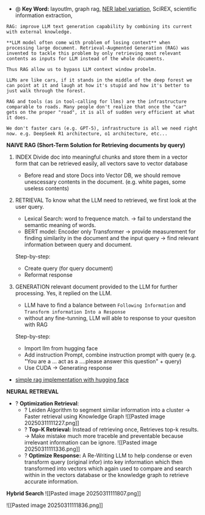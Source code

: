 + @ **Key Word:** layoutlm, graph rag, [NER label variation](https://arxiv.org/pdf/2312.15751), SciREX,  scientific information extraction, 


```ad-abstract
RAG: improve LLM text generation capability by combining its current with external knowledge.
```

```ad-question
**LLM model often come with problem of losing context** when processing large document. Retrieval-Augmented Generation (RAG) was invented to tackle this problem by only retrieving most relevant contents as inputs for LLM instead of the whole documents. 

Thus RAG allow us to bypass LLM context window probelm.
```

```ad-seealso
LLMs are like cars, if it stands in the middle of the deep forest we can point at it and laugh at how it's stupid and how it's better to just walk through the forest.

RAG and tools (as in tool-calling for llms) are the infrastructure comparable to roads. Many people don't realize that once the "car" gets on the proper "road", it is all of sudden very efficient at what it does.

We don't faster cars (e.g. GPT-5), infrastructure is all we need right now. e.g. DeepSeek R1 architecture, o1 architecture, etc...
```


**NAIVE RAG (Short-Term Solution for Retrieving documents by query)**
1) INDEX
	Divide doc into meaningful chunks and store them in a vector form that can be retrieved easily, all vectors save to vector database
	 + Before read and store Docs into Vector DB, we should remove unescessary contents in the document. (e.g. white pages, some useless contents)
	   
2) RETRIEVAL
	 To know what the LLM need to retrieved, we first look at the user query. 
	 + Lexical Search: word to frequence match. -> fail to understand the semantic meaning of words.
	 + BERT model: Encoder only Transformer -> provide measurement for finding similarity in the document and the input query -> find relevant information between query and document. 
	
	Step-by-step:
	+ Create query (for query document)
	+ Reformat response 
	
	
3) GENERATION
	relevant document provided to the LLM for further processing. Yes, it replied on the LLM.
	+ LLM have to find a balance between `Following Information` and `Transform information Into a Response` 
	+ without any fine-tunning, LLM will able to response to your quesiton with RAG
	
	Step-by-step:
	+ Import llm from hugging face
	+ Add instruction Prompt, combine instruction prompt with query (e.g. "You are a ... act as a ....please answer this question" + query)
	+ Use CUDA -> Generating response 
+ [simple rag implementation with hugging face](https://towardsdatascience.com/how-to-improve-llms-with-rag-abdc132f76ac/)

**NEURAL RETRIEVAL**


+ ? **Optimization Retrieval**: 
	+ ? Leiden Algorithm to segment similar information into a cluster -> Faster retrieval using Knowledge Graph  ![[Pasted image 20250311111227.png]]
	+ ? **Top-K Retrieval:** Instead of retrieving once, Retrieves top-k results.    
	-> Make mistake much more traceble and preventable because irrelevant information can be ignore. ![[Pasted image 20250311111336.png]]
	+ ? **Optimize Response:** A Re-Writing LLM to help condense or even transform query (original infor) into key information which then transformed into vectors which again used to compare and search within in the vectors database or the knowledge graph to retrieve accurate information.
 

**Hybrid Search**
![[Pasted image 20250311111807.png]]

![[Pasted image 20250311111836.png]]


